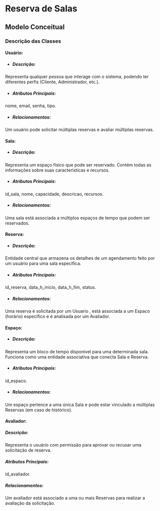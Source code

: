 # Reserva de Salas
## Modelo Conceitual
### Descrição das Classes
#### Usuário:
- ##### Descrição: 
Representa qualquer pessoa que interage com o sistema, podendo ter diferentes perfis (Cliente, Administrador, etc.).

- ##### Atributos Principais: 
nome, email, senha, tipo.

- ##### Relacionamentos: 
Um usuário pode solicitar múltiplas reservas e avaliar múltiplas reservas.

#### Sala:
- ##### Descrição: 
Representa um espaço físico que pode ser reservado. Contém todas as informações sobre suas características e recursos.

- ##### Atributos Principais: 
id_sala, nome, capacidade, descricao, recursos.

- ##### Relacionamentos: 
Uma sala está associada a múltiplos espaços de tempo que podem ser reservados.

#### Reserva:
- ##### Descrição:
Entidade central que armazena os detalhes de um agendamento feito por um usuário para uma sala específica.

- ##### Atributos Principais: 
id_reserva, data_h_inicio, data_h_fim, status.

- ##### Relacionamentos: 
Uma reserva é solicitada por um Usuario , está associada a um Espaco (horário) específico e é analisada por um Avaliador.

#### Espaço:
- ##### Descrição: 
Representa um bloco de tempo disponível para uma determinada sala. Funciona como uma entidade associativa que conecta Sala e Reserva.

- ##### Atributos Principais: 
id_espaco.

- ##### Relacionamentos: 
Um espaço pertence a uma única Sala e pode estar vinculado a múltiplas Reservas (em caso de histórico).

#### Avaliador:
##### Descrição: 
Representa o usuário com permissão para aprovar ou recusar uma solicitação de reserva.

##### Atributos Principais: 
id_avaliador.

##### Relacionamentos: 
Um avaliador está associado a uma ou mais Reservas para realizar a avaliação da solicitação.
